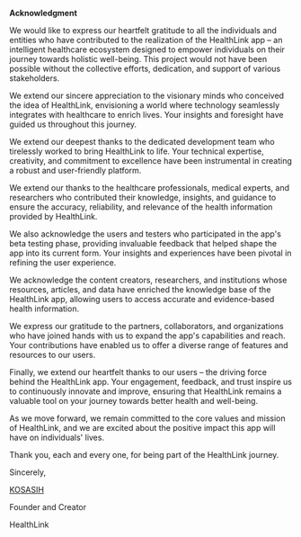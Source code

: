 **Acknowledgment**

We would like to express our heartfelt gratitude to all the individuals and entities who have contributed to the realization of the HealthLink app – an intelligent healthcare ecosystem designed to empower individuals on their journey towards holistic well-being. This project would not have been possible without the collective efforts, dedication, and support of various stakeholders.

We extend our sincere appreciation to the visionary minds who conceived the idea of HealthLink, envisioning a world where technology seamlessly integrates with healthcare to enrich lives. Your insights and foresight have guided us throughout this journey.

We extend our deepest thanks to the dedicated development team who tirelessly worked to bring HealthLink to life. Your technical expertise, creativity, and commitment to excellence have been instrumental in creating a robust and user-friendly platform.

We extend our thanks to the healthcare professionals, medical experts, and researchers who contributed their knowledge, insights, and guidance to ensure the accuracy, reliability, and relevance of the health information provided by HealthLink.

We also acknowledge the users and testers who participated in the app's beta testing phase, providing invaluable feedback that helped shape the app into its current form. Your insights and experiences have been pivotal in refining the user experience.

We acknowledge the content creators, researchers, and institutions whose resources, articles, and data have enriched the knowledge base of the HealthLink app, allowing users to access accurate and evidence-based health information.

We express our gratitude to the partners, collaborators, and organizations who have joined hands with us to expand the app's capabilities and reach. Your contributions have enabled us to offer a diverse range of features and resources to our users.

Finally, we extend our heartfelt thanks to our users – the driving force behind the HealthLink app. Your engagement, feedback, and trust inspire us to continuously innovate and improve, ensuring that HealthLink remains a valuable tool on your journey towards better health and well-being.

As we move forward, we remain committed to the core values and mission of HealthLink, and we are excited about the positive impact this app will have on individuals' lives.

Thank you, each and every one, for being part of the HealthLink journey.

Sincerely,

[KOSASIH](https://www.linkedin.com/in/kosasih-81b46b5a) 

Founder and Creator 

HealthLink

 
